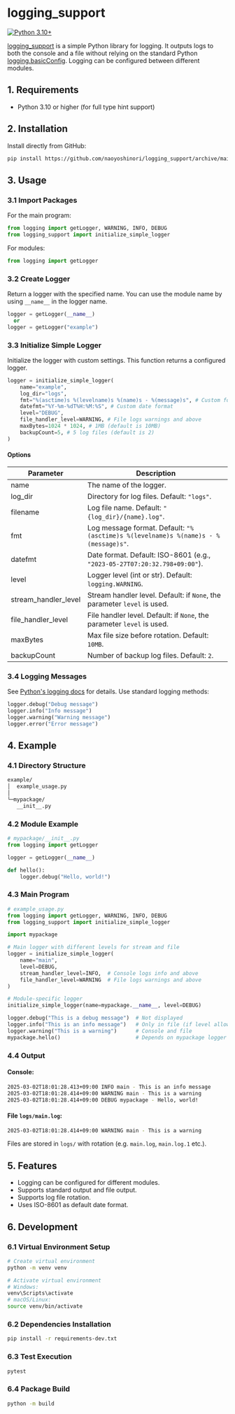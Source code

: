 # logging_support

[![Python 3.10+](https://img.shields.io/badge/python-3.10+-blue.svg)](https://www.python.org/downloads/)

[logging_support](https://github.com/naoyoshinori/logging_support) is a simple Python library for logging. It outputs logs to both the console and a file without relying on the standard Python [logging.basicConfig](https://docs.python.org/3/library/logging.html). Logging can be configured between different modules.

## 1. Requirements
- Python 3.10 or higher (for full type hint support)

## 2. Installation

Install directly from GitHub:

```bash
pip install https://github.com/naoyoshinori/logging_support/archive/main.zip
```

## 3. Usage

### 3.1 Import Packages

For the main program:

```python
from logging import getLogger, WARNING, INFO, DEBUG
from logging_support import initialize_simple_logger
```

For modules:

```python
from logging import getLogger
```

### 3.2 Create Logger

Return a logger with the specified name. You can use the module name by using `__name__` in the logger name.

```python
logger = getLogger(__name__)
  or
logger = getLogger("example")
```

### 3.3 Initialize Simple Logger

Initialize the logger with custom settings. This function returns a configured logger.

```python
logger = initialize_simple_logger(
    name="example",
    log_dir="logs",
    fmt="%(asctime)s %(levelname)s %(name)s - %(message)s", # Custom format
    datefmt="%Y-%m-%dT%H:%M:%S", # Custom date format
    level="DEBUG",
    file_handler_level=WARNING, # File logs warnings and above
    maxBytes=1024 * 1024, # 1MB (default is 10MB)
    backupCount=5, # 5 log files (default is 2)
)
```

#### Options

| Parameter | Description |
|---|---|
| name | The name of the logger. |
| log_dir | Directory for log files. Default: `"logs"`. |
| filename | Log file name. Default: `"{log_dir}/{name}.log"`. |
| fmt | Log message format. Default: `"%(asctime)s %(levelname)s %(name)s - %(message)s"`. |
| datefmt | Date format. Default: ISO-8601 (e.g., `"2023-05-27T07:20:32.798+09:00"`). |
| level | Logger level (int or str). Default: `logging.WARNING`. |
| stream_handler_level | Stream handler level. Default: if `None`, the parameter `level` is used. |
| file_handler_level | File handler level. Default: if `None`, the parameter `level` is used. |
| maxBytes | Max file size before rotation. Default: `10MB`. |
| backupCount | Number of backup log files. Default: `2`. |

### 3.4 Logging Messages

See [Python's logging docs](https://docs.python.org/3/library/logging.html) for details. Use standard logging methods:


```python
logger.debug("Debug message")
logger.info("Info message")
logger.warning("Warning message")
logger.error("Error message")
```

## 4. Example

### 4.1 Directory Structure

```bash
example/
│  example_usage.py
│  
└─mypackage/
   __init__.py
```

### 4.2 Module Example

```python
# mypackage/__init__.py
from logging import getLogger

logger = getLogger(__name__)

def hello():
    logger.debug("Hello, world!")
```

### 4.3 Main Program

```python
# example_usage.py
from logging import getLogger, WARNING, INFO, DEBUG
from logging_support import initialize_simple_logger

import mypackage

# Main logger with different levels for stream and file
logger = initialize_simple_logger(
    name="main",
    level=DEBUG,
    stream_handler_level=INFO,  # Console logs info and above
    file_handler_level=WARNING  # File logs warnings and above
)

# Module-specific logger
initialize_simple_logger(name=mypackage.__name__, level=DEBUG)

logger.debug("This is a debug message")  # Not displayed
logger.info("This is an info message")   # Only in file (if level allows)
logger.warning("This is a warning")      # Console and file
mypackage.hello()                        # Depends on mypackage logger
```

### 4.4 Output

#### Console:

```bash
2025-03-02T18:01:28.413+09:00 INFO main - This is an info message
2025-03-02T18:01:28.414+09:00 WARNING main - This is a warning
2025-03-02T18:01:28.414+09:00 DEBUG mypackage - Hello, world!
```

#### File `logs/main.log`:

```bash
2025-03-02T18:01:28.414+09:00 WARNING main - This is a warning
```

Files are stored in `logs/` with rotation (e.g. `main.log`, `main.log.1` etc.).

## 5. Features
- Logging can be configured for different modules.
- Supports standard output and file output.
- Supports log file rotation.
- Uses ISO-8601 as default date format.

## 6. Development

### 6.1 Virtual Environment Setup

```bash
# Create virtual environment
python -m venv venv

# Activate virtual environment
# Windows:
venv\Scripts\activate
# macOS/Linux:
source venv/bin/activate
```

### 6.2 Dependencies Installation

```bash
pip install -r requirements-dev.txt
```

### 6.3 Test Execution

```bash
pytest
```

### 6.4 Package Build

```bash
python -m build
```
